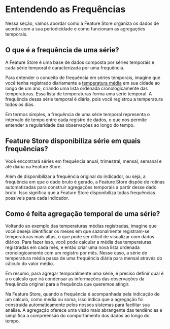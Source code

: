 # Entendendo as Frequências

Nessa seção, vamos abordar como a Feature Store organiza os dados de acordo com a sua periodicidade e como funcionam as agregações temporais.

## O que é a frequência de uma série?

A Feature Store é uma base de dados composta por séries temporais e cada série temporal é caracterizada por uma frequência.

Para entender o conceito de frequência em séries temporais, imagine que você tenha registrado diariamente a [temperatura média](https://4casthub.ai/feature-store/indicators/BRMTG0003) em sua cidade ao longo de um ano, criando uma lista ordenada cronologicamente das temperaturas. Essa lista de temperaturas forma uma série temporal. A frequência dessa série temporal é diária, pois você registrou a temperatura todos os dias.

Em termos simples, a frequência de uma série temporal representa o intervalo de tempo entre cada registro de dados, o que nos permite entender a regularidade das observações ao longo do tempo.

## Feature Store disponibiliza série em quais frequências?

Você encontrará séries em frequência anual, trimestral, mensal, semanal e até diária na Feature Store.

Além de disponibilizar a frequência original do indicador, ou seja, a frequência em que o dado bruto é gerado, a Feature Store dispõe de rotinas automatizadas para construir agregações temporais a partir desse dado bruto. Isso significa que a Feature Store disponibiliza todas frequências possíveis para cada indicador.

## Como é feita agregação temporal de uma série?

Voltando ao exemplo das temperaturas médias registradas, imagine que você deseja identificar os meses em que sazonalmente registram-se temperaturas mais altas, o que pode ser difícil de visualizar com dados diários. Para fazer isso, você pode calcular a média das temperaturas registradas em cada mês, e então criar uma nova lista ordenada cronologicamente com um registro por mês. Nesse caso, a série de temperatura média passa de uma frequência diária para mensal através do cálculo do valor médio.

Em resumo, para agregar temporalmente uma série, é preciso definir qual é a o cálculo que irá condensar as informações das observações da frequência original para a frequência que queremos atingir.

Na Feature Store, quando a frequência é acompanhada pela indicação de um cálculo, como média ou soma, isso indica que a agregação foi construída automaticamente pelos nossos sistemas para facilitar sua análise. A agregação oferece uma visão mais abrangente das tendências e simplifica a compreensão do comportamento dos dados ao longo do tempo.
